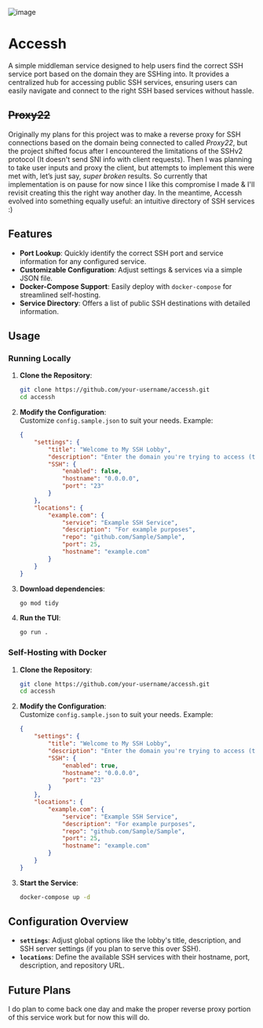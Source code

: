 ![image](https://github.com/user-attachments/assets/af241009-0f42-46de-97c0-3aa6adb44333)

# Accessh  

A simple middleman service designed to help users find the correct SSH service port based on the domain they are SSHing into. It provides a centralized hub for accessing public SSH services, ensuring users can easily navigate and connect to the right SSH based services without hassle.

## ~~Proxy22~~  

Originally my plans for this project was to make a reverse proxy for SSH connections based on the domain being connected to called *Proxy22*, but the project shifted focus after I encountered the limitations of the SSHv2 protocol (It doesn't send SNI info with client requests). Then I was planning to take user inputs and proxy the client, but attempts to implement this were met with, let’s just say, *super broken* results. So currently that implementation is on pause for now since I like this compromise I made & I'll revisit creating this the right way another day. In the meantime, Accessh evolved into something equally useful: an intuitive directory of SSH services :)

## Features  

- **Port Lookup**: Quickly identify the correct SSH port and service information for any configured service.  
- **Customizable Configuration**: Adjust settings & services via a simple JSON file.  
- **Docker-Compose Support**: Easily deploy with `docker-compose` for streamlined self-hosting.  
- **Service Directory**: Offers a list of public SSH destinations with detailed information.

## Usage  

### Running Locally

1. **Clone the Repository**:  
   ```bash  
   git clone https://github.com/your-username/accessh.git  
   cd accessh  
   ```  

2. **Modify the Configuration**:  
   Customize `config.sample.json` to suit your needs. Example:  
   ```json  
   {  
       "settings": {  
           "title": "Welcome to My SSH Lobby",  
           "description": "Enter the domain you're trying to access (type 'help' for available destinations)",  
           "SSH": {  
               "enabled": false,  
               "hostname": "0.0.0.0",  
               "port": "23"  
           }  
       },  
       "locations": {  
           "example.com": {  
               "service": "Example SSH Service",  
               "description": "For example purposes",  
               "repo": "github.com/Sample/Sample",  
               "port": 25,  
               "hostname": "example.com"  
           }  
       }  
   }  
   ```  

3. **Download dependencies**:  
   ```bash  
   go mod tidy
   ```  

4. **Run the TUI**:  
   ```bash  
   go run .
   ```  

### Self-Hosting with Docker

1. **Clone the Repository**:  
   ```bash  
   git clone https://github.com/your-username/accessh.git  
   cd accessh  
   ```  

2. **Modify the Configuration**:  
   Customize `config.sample.json` to suit your needs. Example:  
   ```json  
   {  
       "settings": {  
           "title": "Welcome to My SSH Lobby",  
           "description": "Enter the domain you're trying to access (type 'help' for available destinations)",  
           "SSH": {  
               "enabled": true,  
               "hostname": "0.0.0.0",  
               "port": "23"  
           }  
       },  
       "locations": {  
           "example.com": {  
               "service": "Example SSH Service",  
               "description": "For example purposes",  
               "repo": "github.com/Sample/Sample",  
               "port": 25,  
               "hostname": "example.com"  
           }  
       }  
   }  
   ```  

3. **Start the Service**:  
   ```bash  
   docker-compose up -d  
   ```  

## Configuration Overview  

- **`settings`**: Adjust global options like the lobby's title, description, and SSH server settings (if you plan to serve this over SSH).  
- **`locations`**: Define the available SSH services with their hostname, port, description, and repository URL.

## Future Plans  
I do plan to come back one day and make the proper reverse proxy portion of this service work but for now this will do.
